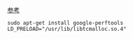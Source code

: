 [参考](https://www.mobibrw.com/2017/7519)
```
sudo apt-get install google-perftools
LD_PRELOAD="/usr/lib/libtcmalloc.so.4"
```

